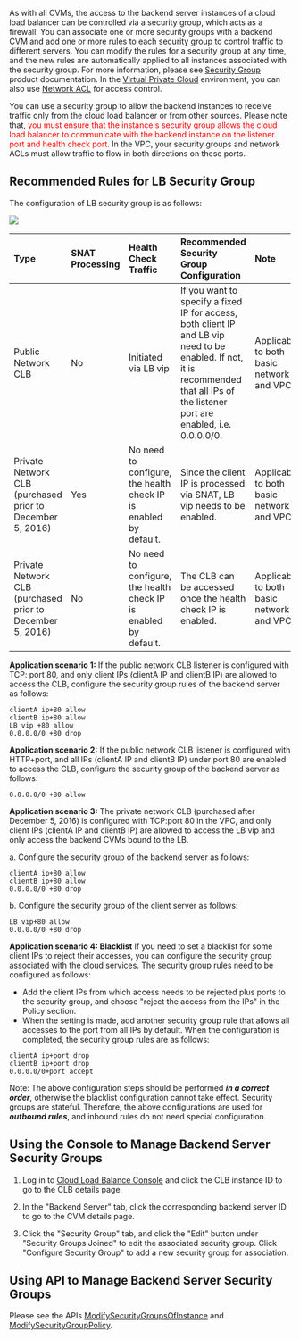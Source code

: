 As with all CVMs, the access to the backend server instances of a cloud load balancer can be controlled via a security group, which acts as a firewall. You can associate one or more security groups with a backend CVM and add one or more rules to each security group to control traffic to different servers. You can modify the rules for a security group at any time, and the new rules are automatically applied to all instances associated with the security group. For more information, please see [Security Group](/doc/product/213/5221) product documentation. In the [Virtual Private Cloud](/doc/product/213/5227) environment, you can also use [Network ACL](/doc/product/215/5132) for access control.
 
You can use a security group to allow the backend instances to receive traffic only from the cloud load balancer or from other sources. Please note that, <font color="red">you must ensure that the instance's security group allows the cloud load balancer to communicate with the backend instance on the listener port and health check port</font>. In the VPC, your security groups and network ACLs must allow traffic to flow in both directions on these ports.

## Recommended Rules for LB Security Group
The configuration of LB security group is as follows:

![](https://mc.qcloudimg.com/static/img/3a6b17d397868d9f1de9e02eae38dccb/image.png)

| Type | SNAT Processing | Health Check Traffic | Recommended Security Group Configuration | Note |
| :-------- | :--------| :----- |:---- |:---- |
| Public Network CLB | No | Initiated via LB vip | If you want to specify a fixed IP for access, both client IP and LB vip need to be enabled. If not, it is recommended that all IPs of the listener port are enabled, i.e. 0.0.0.0/0. | Applicable to both basic network and VPC |
| Private Network CLB (purchased prior to December 5, 2016) | Yes | No need to configure, the health check IP is enabled by default. | Since the client IP is processed via SNAT, LB vip needs to be enabled. | Applicable to both basic network and VPC |
| Private Network CLB (purchased prior to December 5, 2016) | No | No need to configure, the health check IP is enabled by default. | The CLB can be accessed once the health check IP is enabled. | Applicable to both basic network and VPC |

**Application scenario 1:**
If the public network CLB listener is configured with TCP: port 80, and only client IPs (clientA IP and clientB IP) are allowed to access the CLB, configure the security group rules of the backend server as follows:
```
clientA ip+80 allow
clientB ip+80 allow
LB vip +80 allow
0.0.0.0/0 +80 drop
```

**Application scenario 2:**
If the public network CLB listener is configured with HTTP+port, and all IPs (clientA IP and clientB IP) under port 80 are enabled to access the CLB, configure the security group of the backend server as follows:
```
0.0.0.0/0 +80 allow
```

**Application scenario 3:**
The private network CLB (purchased after December 5, 2016) is configured with TCP:port 80 in the VPC, and only client IPs (clientA IP and clientB IP) are allowed to access the LB vip and only access the backend CVMs bound to the LB.

a. Configure the security group of the backend server as follows:
```
clientA ip+80 allow
clientB ip+80 allow
0.0.0.0/0 +80 drop
```
b. Configure the security group of the client server as follows:
```
LB vip+80 allow
0.0.0.0/0 +80 drop
```
**Application scenario 4: Blacklist**
If you need to set a blacklist for some client IPs to reject their accesses, you can configure the security group associated with the cloud services. The security group rules need to be configured as follows:
- Add the client IPs from which access needs to be rejected plus ports to the security group, and choose "reject the access from the IPs" in the Policy section.
- When the setting is made, add another security group rule that allows all accesses to the port from all IPs by default.
When the configuration is completed, the security group rules are as follows:
```
clientA ip+port drop
clientB ip+port drop
0.0.0.0/0+port accept
```
Note:
The above configuration steps should be performed ***in a correct order***, otherwise the blacklist configuration cannot take effect.
Security groups are stateful. Therefore, the above configurations are used for ***outbound rules***, and inbound rules do not need special configuration.

## Using the Console to Manage Backend Server Security Groups
1) Log in to [Cloud Load Balance Console](https://console.cloud.tencent.com/loadbalance) and click the CLB instance ID to go to the CLB details page.

2) In the "Backend Server" tab, click the corresponding backend server ID to go to the CVM details page.

3) Click the "Security Group" tab, and click the "Edit" button under "Security Groups Joined" to edit the associated security group. Click "Configure Security Group" to add a new security group for association.

## Using API to Manage Backend Server Security Groups
Please see the APIs [ModifySecurityGroupsOfInstance](https://cloud.tencent.com/doc/api/229/1367) and [ModifySecurityGroupPolicy](https://cloud.tencent.com/doc/api/229/1365).


